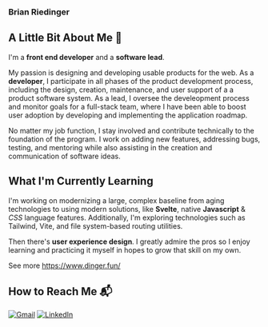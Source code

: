 ### Brian Riedinger

## A Little Bit About Me 👋
I'm a **front end developer** and a **software lead**.

My passion is designing and developing usable products for the web. As a **developer**, I participate in all phases of the product development process, including the design, creation, maintenance, and user support of a a product software system. As a lead, I oversee the develeopment process and monitor goals for a full-stack team, where I have been able to boost user adoption by developing and implementing the application roadmap.

No matter my job function, I stay involved and contribute technically to the foundation of the program. I work on adding new features, addressing bugs, testing, and mentoring while also assisting in the creation and communication of software ideas.

## What I'm Currently Learning
I'm working on modernizing a large, complex baseline from aging technologies to using modern solutions, like **Svelte**, native **Javascript** & *CSS* language features. Additionally, I'm exploring technologies such as Tailwind, Vite, and file system-based routing utilities.

Then there's **user experience design**. I greatly admire the pros so I enjoy learning and practicing it myself in hopes to grow that skill on my own.

See more https://www.dinger.fun/

## How to Reach Me 📬
[![Gmail](https://img.shields.io/badge/gmail-EA4335?style=for-the-badge&logo=Gmail&logoColor=white)](mailto:briedinger@gmail.com)
[![LinkedIn](https://img.shields.io/badge/LinkedIn-0A66C2?style=for-the-badge&logo=LinkedIn&logoColor=white)](https://www.linkedin.com/in/briedinger)



<!--
**briedinger/briedinger** is a ✨ _special_ ✨ repository because its `README.md` (this file) appears on your GitHub profile.

Here are some ideas to get you started:

- 🔭 I’m currently working on ...
- 🌱 I’m currently learning ...
- 👯 I’m looking to collaborate on ...
- 🤔 I’m looking for help with ...
- 💬 Ask me about ...
- 📫 How to reach me: ...
- 😄 Pronouns: ...
- ⚡ Fun fact: ...
-->
